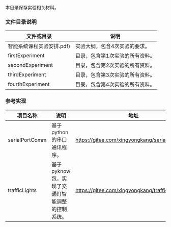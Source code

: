 本目录保存实验相关材料。

### 文件目录说明

| 文件或目录                | 说明                            |
| ------------------------- | ------------------------------- |
| 智能系统课程实验安排.pdf) | 实验大纲，包含4次实验的要求。   |
| firstExperiment           | 目录，包含第1次实验的所有资料。 |
| secondExperiment          | 目录，包含第2次实验的所有资料。 |
| thirdExperiment           | 目录，包含第3次实验的所有资料。 |
| fourthExperiment          | 目录，包含第4次实验的所有资料。 |



### 参考实现

| 项目名称       | 说明                                           | 地址                                          |
| -------------- | ---------------------------------------------- | --------------------------------------------- |
| serialPortComm | 基于python的串口通讯程序。                     | https://gitee.com/xingyongkang/serialportcomm |
| trafficLights  | 基于pyknow包，实现了交通灯智能调整的控制系统。 | https://gitee.com/xingyongkang/trafficLights  |



​      

